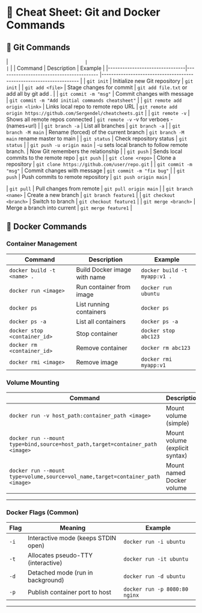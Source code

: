 # 📌 Cheat Sheet: Git and Docker Commands

## 🚀 Git Commands
| ``                             |                                               | ``                                                                   | 
| Command                        | Description                                   | Example                                                              |
|--------------------------------|-----------------------------------------      |--------------------------------------------------------------------  |
| `git init`                     | Initialize new Git repository                 | `git init`                                                           |
| `git add <file>`               | Stage changes for commit                      | `git add file.txt`   or add all by git add .                         |
| `git commit -m "msg"`          | Commit changes with message                   | `git commit -m "Add initial commands cheatsheet"`                    | 
| `git remote add origin <link>` | Links local repo to remote repo URL           | `git remote add origin https://github.com/Sergendel/cheatcheets.git` |
| `git remote -v`                | Shows  all remote repos connected             | `git remote -v`  -v for verboes - (names+url)                        |
| `git branch -a`                | List all branches                             | `git branch -a`                                                      |
| `git branch -M main`           | Rename (forced) of the current branch         | `git branch -M main` rename master to main                           |
| `git status`                   | Check repository status                       | `git status`                                                         | 
| `git push -u origin main`      | -u sets local branch to follow remote branch. |  Now Git remembers the relationship                                  |
| `git push`                     | Sends local commits to the remote repo        | `git push`                                                           |
| `git clone <repo>`             | Clone a repository                            | `git clone https://github.com/user/repo.git`                         |
| `git commit -m "msg"`          | Commit changes with message                   | `git commit -m "fix bug"`                                            |
| `git push`                     | Push commits to remote repository             | `git push origin main`                                               |
                           
| `git pull`                     | Pull changes from remote                      | `git pull origin main`                                               |
| `git branch <name>`            | Create a new branch                           | `git branch feature1`                                                |
| `git checkout <branch>`        | Switch to branch                              | `git checkout feature1`                                              |
| `git merge <branch>`           | Merge a branch into current                   | `git merge feature1`                                                 |




## 🐳 Docker Commands

### **Container Management**

| Command                                       | Description                                 | Example                                  |
|-----------------------------------------------|---------------------------------------------|------------------------------------------|
| `docker build -t <name> .`                    | Build Docker image with name                | `docker build -t myapp:v1 .`             |
| `docker run <image>`                          | Run container from image                    | `docker run ubuntu`                      |
| `docker ps`                                   | List running containers                     | `docker ps`                              |
| `docker ps -a`                                | List all containers                         | `docker ps -a`                           |
| `docker stop <container_id>`                  | Stop container                              | `docker stop abc123`                     |
| `docker rm <container_id>`                    | Remove container                            | `docker rm abc123`                       |
| `docker rmi <image>`                          | Remove image                                | `docker rmi myapp:v1`                    |

### **Volume Mounting**

| Command                                                               | Description                                          | Example                                                   |
|-----------------------------------------------------------------------|------------------------------------------------------|-----------------------------------------------------------|
| `docker run -v host_path:container_path <image>`                      | Mount volume (simple)                                | `docker run -v /local/data:/data ubuntu`                  |
| `docker run --mount type=bind,source=host_path,target=container_path <image>` | Mount volume (explicit syntax)                       | `docker run --mount type=bind,source=/local/data,target=/data ubuntu` |
| `docker run --mount type=volume,source=vol_name,target=container_path <image>` | Mount named Docker volume                            | `docker run --mount type=volume,source=myvol,target=/data ubuntu` |

---

### **Docker Flags (Common)**

| Flag | Meaning                              | Example                                   |
|------|--------------------------------------|-------------------------------------------|
| `-i` | Interactive mode (keeps STDIN open)  | `docker run -i ubuntu`                    |
| `-t` | Allocates pseudo-TTY (interactive)   | `docker run -it ubuntu`                   |
| `-d` | Detached mode (run in background)    | `docker run -d ubuntu`                    |
| `-p` | Publish container port to host       | `docker run -p 8080:80 nginx`             |

---
